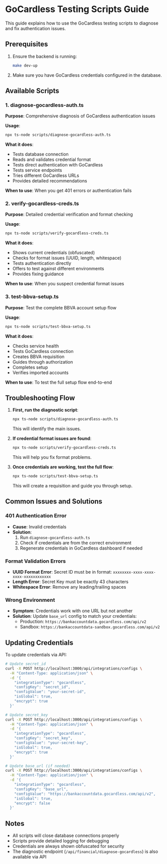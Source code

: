 # GoCardless Testing Scripts Guide

This guide explains how to use the GoCardless testing scripts to diagnose and fix authentication issues.

## Prerequisites

1. Ensure the backend is running:
   ```bash
   make dev-up
   ```

2. Make sure you have GoCardless credentials configured in the database.

## Available Scripts

### 1. diagnose-gocardless-auth.ts
**Purpose**: Comprehensive diagnosis of GoCardless authentication issues

**Usage**:
```bash
npx ts-node scripts/diagnose-gocardless-auth.ts
```

**What it does**:
- Tests database connection
- Reads and validates credential format
- Tests direct authentication with GoCardless
- Tests service endpoints
- Tries different GoCardless URLs
- Provides detailed recommendations

**When to use**: When you get 401 errors or authentication fails

### 2. verify-gocardless-creds.ts
**Purpose**: Detailed credential verification and format checking

**Usage**:
```bash
npx ts-node scripts/verify-gocardless-creds.ts
```

**What it does**:
- Shows current credentials (obfuscated)
- Checks for format issues (UUID, length, whitespace)
- Tests authentication directly
- Offers to test against different environments
- Provides fixing guidance

**When to use**: When you suspect credential format issues

### 3. test-bbva-setup.ts
**Purpose**: Test the complete BBVA account setup flow

**Usage**:
```bash
npx ts-node scripts/test-bbva-setup.ts
```

**What it does**:
- Checks service health
- Tests GoCardless connection
- Creates BBVA requisition
- Guides through authorization
- Completes setup
- Verifies imported accounts

**When to use**: To test the full setup flow end-to-end

## Troubleshooting Flow

1. **First, run the diagnostic script**:
   ```bash
   npx ts-node scripts/diagnose-gocardless-auth.ts
   ```
   This will identify the main issues.

2. **If credential format issues are found**:
   ```bash
   npx ts-node scripts/verify-gocardless-creds.ts
   ```
   This will help you fix format problems.

3. **Once credentials are working, test the full flow**:
   ```bash
   npx ts-node scripts/test-bbva-setup.ts
   ```
   This will create a requisition and guide you through setup.

## Common Issues and Solutions

### 401 Authentication Error
- **Cause**: Invalid credentials
- **Solution**: 
  1. Run `diagnose-gocardless-auth.ts`
  2. Check if credentials are from the correct environment
  3. Regenerate credentials in GoCardless dashboard if needed

### Format Validation Errors
- **UUID Format Error**: Secret ID must be in format: `xxxxxxxx-xxxx-xxxx-xxxx-xxxxxxxxxxxx`
- **Length Error**: Secret Key must be exactly 43 characters
- **Whitespace Error**: Remove any leading/trailing spaces

### Wrong Environment
- **Symptom**: Credentials work with one URL but not another
- **Solution**: Update `base_url` config to match your credentials:
  - Production: `https://bankaccountdata.gocardless.com/api/v2`
  - Sandbox: `https://bankaccountdata-sandbox.gocardless.com/api/v2`

## Updating Credentials

To update credentials via API:

```bash
# Update secret_id
curl -X POST http://localhost:3000/api/integrations/configs \
  -H "Content-Type: application/json" \
  -d '{
    "integrationType": "gocardless",
    "configKey": "secret_id",
    "configValue": "your-secret-id",
    "isGlobal": true,
    "encrypt": true
  }'

# Update secret_key
curl -X POST http://localhost:3000/api/integrations/configs \
  -H "Content-Type: application/json" \
  -d '{
    "integrationType": "gocardless",
    "configKey": "secret_key",
    "configValue": "your-secret-key",
    "isGlobal": true,
    "encrypt": true
  }'

# Update base_url (if needed)
curl -X POST http://localhost:3000/api/integrations/configs \
  -H "Content-Type: application/json" \
  -d '{
    "integrationType": "gocardless",
    "configKey": "base_url",
    "configValue": "https://bankaccountdata.gocardless.com/api/v2",
    "isGlobal": true,
    "encrypt": false
  }'
```

## Notes

- All scripts will close database connections properly
- Scripts provide detailed logging for debugging
- Credentials are always shown obfuscated for security
- The diagnostic endpoint (`/api/financial/diagnose-gocardless`) is also available via API